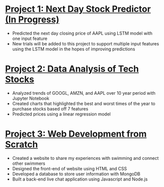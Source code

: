 # [Project 1: Next Day Stock Predictor (In Progress)](https://github.com/swimkevin/StockPredictor)
* Predicted the next day closing price of AAPL using LSTM model with one input feature
* New trials will be added to this project to support multiple input features using the LSTM model in the hopes of improving predictions

# [Project 2: Data Analysis of Tech Stocks](https://github.com/swimkevin/swimkevin.github.io)
* Analyzed trends of GOOGL, AMZN, and AAPL over 10 year period with Jupyter Notebook
* Created charts that highlighted the best and worst times of the year to purchase stocks based off 7 features
* Predicted prices using a linear regression model


# [Project 3: Web Development from Scratch](https://github.com/swimkevin/SwimChats)
* Created a website to share my experiences with swimming and connect other swimmers
* Designed the front-end of website using HTML and CSS
* Developed a database to store user information with MongoDB
* Built a back-end live chat application using Javascript and Node.js
